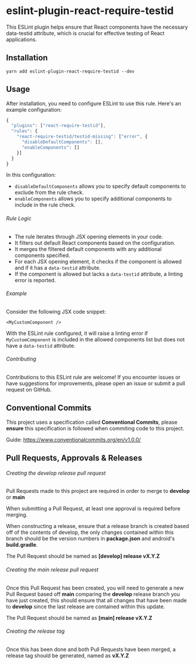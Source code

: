 # eslint-plugin-react-require-testid

This ESLint plugin helps ensure that React components have the necessary data-testid attribute, which is crucial for effective testing of React applications.

## Installation

```shell
yarn add eslint-plugin-react-require-testid --dev
```

## Usage

After installation, you need to configure ESLint to use this rule. Here's an example configuration:

```javascript
{
  "plugins": ["react-require-testid"],
  "rules": {
    "react-require-testid/testid-missing": ["error", {
      "disableDefaultComponents": [],
      "enableComponents": []
    }]
  }
}
```

In this configuration:

-   `disableDefaultComponents` allows you to specify default components to exclude from the rule check.
-   `enableComponents` allows you to specify additional components to include in the rule check.

###### Rule Logic

-   The rule iterates through JSX opening elements in your code.
-   It filters out default React components based on the configuration.
-   It merges the filtered default components with any additional components specified.
-   For each JSX opening element, it checks if the component is allowed and if it has a `data-testid` attribute.
-   If the component is allowed but lacks a `data-testid` attribute, a linting error is reported.

###### Example

Consider the following JSX code snippet:

`<MyCustomComponent />`

With the ESLint rule configured, it will raise a linting error if `MyCustomComponent` is included in the allowed components list but does not have a `data-testid` attribute.

###### Contributing

Contributions to this ESLint rule are welcome! If you encounter issues or have suggestions for improvements, please open an issue or submit a pull request on GitHub.

## Conventional Commits

This project uses a specification called **Conventional Commits**, please **ensure** this specification is followed when commiting code to this project.

Guide: https://www.conventionalcommits.org/en/v1.0.0/

## Pull Requests, Approvals & Releases

###### Creating the develop release pull request

Pull Requests made to this project are required in order to merge to **develop** or **main**

When submitting a Pull Request, at least one approval is required before merging.

When constructing a release, ensure that a release branch is created based off of the contents of develop, the only changes contained within this branch should be the version numbers in **package.json** and android's **build.gradle**.

The Pull Request should be named as **[develop] release vX.Y.Z**

###### Creating the main release pull request

Once this Pull Request has been created, you will need to generate a new Pull Request based off **main** comparing the **develop** release branch you have just created, this should ensure that all changes that have been made to **develop** since the last release are contained within this update.

The Pull Request should be named as **[main] release vX.Y.Z**

###### Creating the release tag

Once this has been done and both Pull Requests have been merged, a release tag should be generated, named as **vX.Y.Z**